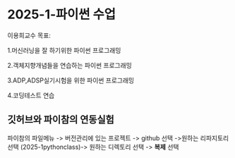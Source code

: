# 2025-1-파이썬 수업
이용희교수
목표:

1.머신러닝을 잘 하기위한 파이썬 프로그래밍

2.객체지향개념들을 연습하는 파이썬 프로그래밍

3.ADP,ADSP실기시험을 위한 파이썬 프로그래밍

4.코딩테스트 연습

## 깃허브와 파이참의 연동실험
파이참의 파일메뉴 -> 버전관리에 있는 프로젝트 -> github 선택
->원하는 리파지토리 선택 (2025-1pythonclass)-> 원하는 디렉토리 선택
-> **복제** 선택 